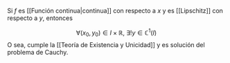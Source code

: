 
Si $f$ es [[Función continua|continua]] con respecto a $x$ y es [[Lipschitz]] con respecto a $y$, entonces

$$\forall(x_0,y_0)\in I\times\mathbb{R},\ \exists ! y\in\mathbb{C}^1(I)$$ 
O sea, cumple la [[Teoría de Existencia y Unicidad]] y es solución del problema de Cauchy. 